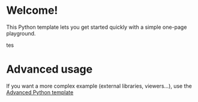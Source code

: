 # Welcome!

This Python template lets you get started quickly with a simple one-page playground.

tes

# Advanced usage

If you want a more complex example (external libraries, viewers...), use the [Advanced Python template](https://tech.io/select-repo/429)
